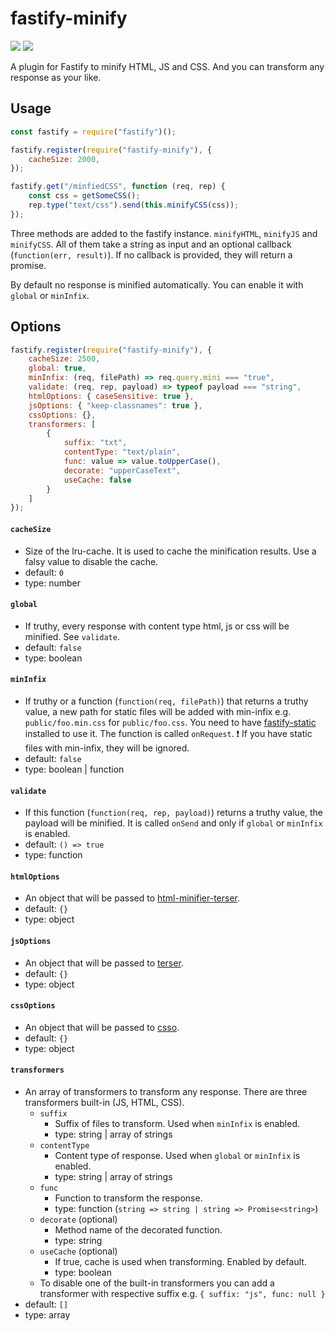 # fastify-minify
![](https://badgen.net/npm/v/fastify-minify)
![](https://badgen.net/npm/dt/fastify-minify)

A plugin for Fastify to minify HTML, JS and CSS. And you can transform any response as your like.

## Usage

```js
const fastify = require("fastify")();

fastify.register(require("fastify-minify"), {
    cacheSize: 2000,
});

fastify.get("/minfiedCSS", function (req, rep) {
    const css = getSomeCSS();
    rep.type("text/css").send(this.minifyCSS(css));
});

```

Three methods are added to the fastify instance. `minifyHTML`, `minifyJS` and `minifyCSS`. All of them take a string as input and an optional callback (`function(err, result)`). If no callback is provided, they will return a promise.

By default no response is minified automatically. You can enable it with `global` or `minInfix`.

## Options

```js
fastify.register(require("fastify-minify"), {
    cacheSize: 2500,
    global: true,
    minInfix: (req, filePath) => req.query.mini === "true",
    validate: (req, rep, payload) => typeof payload === "string",
    htmlOptions: { caseSensitive: true },
    jsOptions: { "keep-classnames": true },
    cssOptions: {},
    transformers: [
        {
            suffix: "txt",
            contentType: "text/plain",
            func: value => value.toUpperCase(),
            decorate: "upperCaseText",
            useCache: false
        }
    ]
});
```

#### `cacheSize`
* Size of the lru-cache. It is used to cache the minification results. Use a falsy value to disable the cache.
* default: `0`
* type: number

#### `global`
* If truthy, every response with content type html, js or css will be minified. See `validate`.
* default: `false`
* type: boolean

#### `minInfix`
* If truthy or a function (`function(req, filePath)`) that returns a truthy value, a new path for static files will be added with min-infix e.g. `public/foo.min.css` for `public/foo.css`. You need to have [fastify-static](https://github.com/fastify/fastify-static) installed to use it. The function is called `onRequest`.
❗ If you have static files with min-infix, they will be ignored.
* default: `false`
* type: boolean | function

#### `validate`
* If this function (`function(req, rep, payload)`) returns a truthy value, the payload will be minified. It is called `onSend` and only if `global` or `minInfix` is enabled.
* default: `() => true`
* type: function

#### `htmlOptions`
* An object that will be passed to [html-minifier-terser](https://github.com/DanielRuf/html-minifier-terser).
* default: `{}`
* type: object

#### `jsOptions`
* An object that will be passed to [terser](https://github.com/terser/terser).
* default: `{}`
* type: object

#### `cssOptions`
* An object that will be passed to [csso](https://github.com/css/csso).
* default: `{}`
* type: object

#### `transformers`
* An array of transformers to transform any response. There are three transformers built-in (JS, HTML, CSS).
    * `suffix`
        * Suffix of files to transform. Used when `minInfix` is enabled.
        * type: string | array of strings
    * `contentType`
        * Content type of response. Used when `global` or `minInfix` is enabled.
        * type: string | array of strings
    * `func`
        * Function to transform the response.
        * type: function (`string => string | string => Promise<string>`)
    * `decorate` (optional)
        * Method name of the decorated function.
        * type: string
    * `useCache` (optional)
        * If true, cache is used when transforming. Enabled by default.
        * type: boolean
    * To disable one of the built-in transformers you can add a transformer with respective suffix e.g. `{ suffix: "js", func: null }`
* default: `[]`
* type: array

